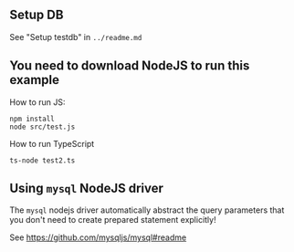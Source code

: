 ## Setup DB

See "Setup testdb" in `../readme.md`


## You need to download NodeJS to run this example

How to run JS:
    
```
npm install
node src/test.js
```

How to run TypeScript

```
ts-node test2.ts
```

## Using `mysql` NodeJS driver 

The `mysql` nodejs driver automatically abstract the query parameters that you don't need to create prepared statement explicitly!

See https://github.com/mysqljs/mysql#readme
